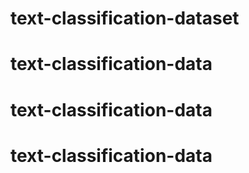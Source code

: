 # text-classification-dataset
# text-classification-data
# text-classification-data
# text-classification-data
